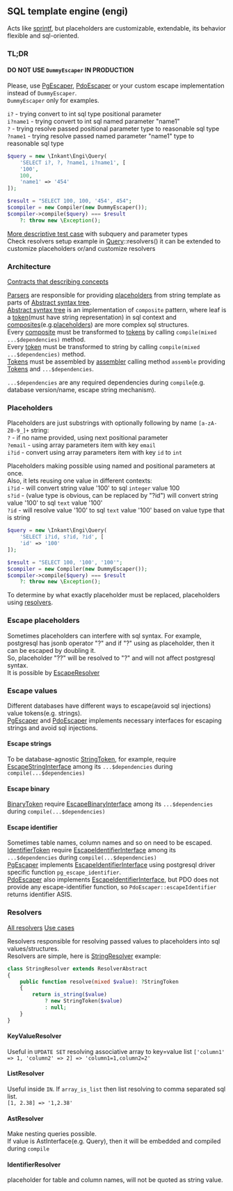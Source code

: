 ## SQL template engine (engi)
Acts like [sprintf](https://www.php.net/manual/en/function.sprintf.php),
but placeholders are customizable, extendable, its behavior flexible and sql-oriented.

### TL;DR
#### DO NOT USE `DummyEscaper` IN PRODUCTION
Please, use [PgEscaper](src/Escapers/PostgresqlEscaper.php), [PdoEscaper](src/Escapers/PdoEscaper.php) or your custom escape implementation instead of `DummyEscaper`.  
`DummyEscaper` only for examples.

`i?` - trying convert to int sql type positional parameter  
`i?name1` - trying convert to int sql named parameter "name1"  
`?` - trying resolve passed positional parameter type to reasonable sql type  
`?name1` - trying resolve passed named parameter "name1" type to reasonable sql type
```php
$query = new \Inkant\Engi\Query(
    'SELECT i?, ?, ?name1, i?name1', [
    '100',
    100,
    'name1' => '454'
]);

$result = "SELECT 100, 100, '454', 454";
$compiler = new Compiler(new DummyEscaper());
$compiler->compile($query) === $result
    ?: throw new \Exception();
```
[More descriptive test case](tests/QueryTest.php) with subquery and parameter types  
Check resolvers setup example in [Query](src/Query.php)::resolvers() it can be extended  to customize placeholders or/and customize resolvers
### Architecture
[Contracts that describing concepts](src/Contracts)  

[Parsers](src/Contracts/ParserInterface.php) are responsible for providing [placeholders](src/Contracts/PlaceholderInterface.php) from string template
as parts of [Abstract syntax tree](src/Contracts/AstInterface.php).  
[Abstract syntax tree](src/Contracts/AstInterface.php) is an implementation of `composite` pattern,
where leaf is a [token](src/Contracts/TokenInterface.php)(must have string representation) in sql context
and [composites](src/Contracts/AstNodeInterface.php)(e.g.[placeholders](src/Contracts/PlaceholderInterface.php)) are more complex sql structures.  
Every [composite](src/Contracts/AstNodeInterface.php) must be transformed to [tokens](src/Contracts/TokensInterface.php)
by calling `compile(mixed ...$dependencies)` method.  
Every [token](src/Contracts/TokenInterface.php) must be transformed to string
by calling `compile(mixed ...$dependencies)` method.  
[Tokens](src/Contracts/TokensInterface.php) must be assembled
by [assembler](src/Contracts/AssemblerInterface.php) calling method
`assemble` providing [Tokens](src/Contracts/TokensInterface.php) and `...$dependencies`.

`...$dependencies` are any required dependencies during `compile`(e.g. database version/name, escape string mechanism).
### Placeholders
Placeholders are just substrings with optionally following by name `[a-zA-Z0-9_]+` string:  
`?` - if no name provided, using next positional parameter    
`?email` - using array parameters item with key `email`    
`i?id` - convert using array parameters item with key `id` to `int`

Placeholders making possible using named and positional parameters at once.  
Also, it lets reusing one value in different contexts:  
`i?id` - will convert string value '100' to sql `integer` value 100  
`s?id` - (value type is obvious, can be replaced by "?id")  will convert string value '100' to sql `text` value '100'  
`?id` - will resolve value '100' to sql `text` value '100' based on value type that is string
```php
$query = new \Inkant\Engi\Query(
    'SELECT i?id, s?id, ?id', [
    'id' => '100'
]);

$result = "SELECT 100, '100', '100'";
$compiler = new Compiler(new DummyEscaper());
$compiler->compile($query) === $result
    ?: throw new \Exception();
``` 
To determine by what exactly placeholder must be replaced, placeholders using [resolvers](#resolvers).
### Escape placeholders
Sometimes placeholders can interfere with sql syntax.
For example, postgresql has jsonb operator "?" and if "?" using as placeholder, then it can be escaped by doubling it.  
So, placeholder "??" will be resolved to "?" and will not affect postgresql syntax.  
It is possible by [EscapeResolver](src/Resolvers/EscapeResolver.php)

### Escape values
Different databases have different ways to escape(avoid sql injections) value tokens(e.g. strings).   
[PgEscaper](src/Escapers/PostgresqlEscaper.php) and [PdoEscaper](src/Escapers/PdoEscaper.php) implements necessary interfaces for escaping strings and avoid sql injections.

#### Escape strings 
To be database-agnostic [StringToken](src/Tokens/StringToken.php), for example,
require [EscapeStringInterface](src/Contracts/EscapeStringInterface.php) among 
its `...$dependencies` during `compile(...$dependencies)`
#### Escape binary
[BinaryToken](src/Tokens/BinaryToken.php)
require [EscapeBinaryInterface](src/Contracts/EscapeBinaryInterface.php) among
its `...$dependencies` during `compile(...$dependencies)`
#### Escape identifier
Sometimes table names, column names and so on need to be escaped. 
[IdentifierToken](src/Tokens/IdentifierToken.php) require [EscapeIdentifierInterface](src/Contracts/EscapeIdentifierInterface.php) among
its `...$dependencies` during `compile(...$dependencies)`    
[PgEscaper](src/Escapers/PostgresqlEscaper.php) implements [EscapeIdentifierInterface](src/Contracts/EscapeIdentifierInterface.php)
using postgresql driver specific function `pg_escape_identifier`.  
[PdoEscaper](src/Escapers/PdoEscaper.php) also implements [EscapeIdentifierInterface](src/Contracts/EscapeIdentifierInterface.php),
but PDO does not provide any escape-identifier function, so `PdoEscaper::escapeIdentifier` returns identifier ASIS.

### Resolvers
[All resolvers](src/Resolvers)
[Use cases](tests/Resolvers)

Resolvers responsible for resolving passed values to placeholders into sql values/structures.  
Resolvers are simple, here is [StringResolver](src/Resolvers/StringResolver.php) example:  
```php
class StringResolver extends ResolverAbstract
{
    public function resolve(mixed $value): ?StringToken
    {
        return is_string($value)
            ? new StringToken($value)
            : null;
    }
}
```
#### KeyValueResolver
Useful in `UPDATE SET` resolving associative array to key=value list 
`['column1' => 1, 'column2' => 2] => 'column1=1,column2=2'` 
#### ListResolver  
Useful inside `IN`. If `array_is_list` then list resolving to comma separated sql list.  
`[1, 2.38] => '1,2.38'`
#### AstResolver
Make nesting queries possible.   
If value is AstInterface(e.g. Query), then it will be embedded and compiled during `compile`  
#### IdentifierResolver
placeholder for table and column names, will not be quoted as string value.

 